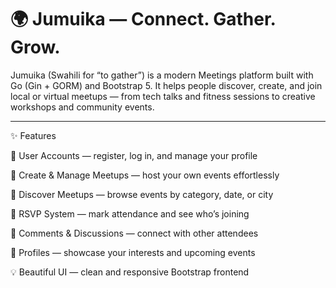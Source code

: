 # 🌍 Jumuika — Connect. Gather. Grow.

Jumuika (Swahili for “to gather”) is a modern Meetings platform built with Go (Gin + GORM) and Bootstrap 5.
It helps people discover, create, and join local or virtual meetups — from tech talks and fitness sessions to creative workshops and community events.

---


✨ Features

🔐 User Accounts — register, log in, and manage your profile

🎉 Create & Manage Meetups — host your own events effortlessly

🔎 Discover Meetups — browse events by category, date, or city

🙋 RSVP System — mark attendance and see who’s joining

💬 Comments & Discussions — connect with other attendees

👥 Profiles — showcase your interests and upcoming events

💡 Beautiful UI — clean and responsive Bootstrap frontend
